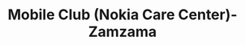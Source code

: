 ---
title: "Mobile Club (Nokia Care Center)- Zamzama"
url: /karachi/mobile-club-nokia-care-center-zamzama/
shop: Handy
---